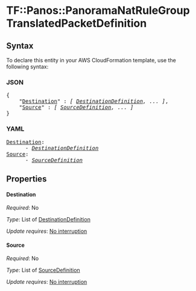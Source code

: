 # TF::Panos::PanoramaNatRuleGroup TranslatedPacketDefinition

## Syntax

To declare this entity in your AWS CloudFormation template, use the following syntax:

### JSON

<pre>
{
    "<a href="#destination" title="Destination">Destination</a>" : <i>[ <a href="destinationdefinition.md">DestinationDefinition</a>, ... ]</i>,
    "<a href="#source" title="Source">Source</a>" : <i>[ <a href="sourcedefinition.md">SourceDefinition</a>, ... ]</i>
}
</pre>

### YAML

<pre>
<a href="#destination" title="Destination">Destination</a>: <i>
      - <a href="destinationdefinition.md">DestinationDefinition</a></i>
<a href="#source" title="Source">Source</a>: <i>
      - <a href="sourcedefinition.md">SourceDefinition</a></i>
</pre>

## Properties

#### Destination

_Required_: No

_Type_: List of <a href="destinationdefinition.md">DestinationDefinition</a>

_Update requires_: [No interruption](https://docs.aws.amazon.com/AWSCloudFormation/latest/UserGuide/using-cfn-updating-stacks-update-behaviors.html#update-no-interrupt)

#### Source

_Required_: No

_Type_: List of <a href="sourcedefinition.md">SourceDefinition</a>

_Update requires_: [No interruption](https://docs.aws.amazon.com/AWSCloudFormation/latest/UserGuide/using-cfn-updating-stacks-update-behaviors.html#update-no-interrupt)

